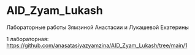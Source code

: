 # AID_Zyam_Lukash
Лабораторные работы Зямзиной Анастасии и Лукашевой Екатерины

1 лабораторная: https://github.com/anasatasiyazyamzina/AID_Zyam_Lukash/tree/main/1
